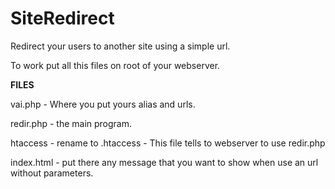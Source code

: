 # SiteRedirect
Redirect your users to another site using a simple url.


To work put all this files on root of your webserver.


**FILES**

vai.php - Where you  put yours alias and urls.

redir.php - the main program.

htaccess - rename to .htaccess - This file tells to webserver to use redir.php

index.html - put there any message that you want to show when use an url without parameters.

